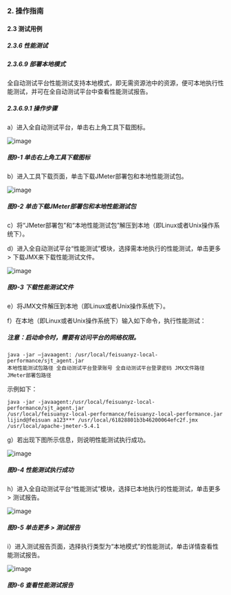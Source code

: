 ### 2. 操作指南

#### 2.3 测试用例

##### 2.3.6 性能测试

##### 2.3.6.9 部署本地模式

全自动测试平台性能测试支持本地模式，即无需资源池中的资源，便可本地执行性能测试，并可在全自动测试平台中查看性能测试报告。

##### 2.3.6.9.1 操作步骤

a）进入全自动测试平台，单击右上角工具下载图标。

![image](https://user-images.githubusercontent.com/79617492/191207576-ba839648-63e3-422e-a6d0-bca40dd830d7.png)

##### 图9-1 单击右上角工具下载图标

b）进入工具下载页面，单击下载JMeter部署包和本地性能测试包。

![image](https://user-images.githubusercontent.com/79617492/191207605-5c05976e-151c-420a-9127-b4aac8a30c68.png)

##### 图9-2 单击下载JMeter部署包和本地性能测试包

c）将“JMeter部署包”和“本地性能测试包”解压到本地（即Linux或者Unix操作系统下）。

d）进入全自动测试平台“性能测试”模块，选择需本地执行的性能测试，单击更多 > 下载JMX来下载性能测试文件。

![image](https://user-images.githubusercontent.com/79617492/191207626-d6c47ccc-03bf-4aef-adea-d17879cf5441.png)

##### 图9-3 下载性能测试文件

e）将JMX文件解压到本地（即Linux或者Unix操作系统下）。

f）在本地（即Linux或者Unix操作系统下）输入如下命令，执行性能测试：

##### 注意：启动命令时，需要有访问平台的网络权限。

```
java -jar –javaagent: /usr/local/feisuanyz-local-performance/sjt_agent.jar
本地性能测试包路径 全自动测试平台登录账号 全自动测试平台登录密码 JMX文件路径 JMeter部署包路径
```

示例如下：

```
java -jar -javaagent:/usr/local/feisuanyz-local-performance/sjt_agent.jar 
/usr/local/feisuanyz-local-performance/feisuanyz-local-performance.jar 
lijind@feisuan a123*** /usr/local/61828801b3b46200064efc2f.jmx 
/usr/local/apache-jmeter-5.4.1
```

g）若出现下图所示信息，则说明性能测试执行成功。

![image](https://user-images.githubusercontent.com/79617492/191207659-e81c9626-c999-4c6b-9b3f-57b66d717240.png)

##### 图9-4 性能测试执行成功

h）进入全自动测试平台“性能测试”模块，选择已本地执行的性能测试，单击更多 > 测试报告。

![image](https://user-images.githubusercontent.com/79617492/191207694-e9c59519-0e7d-4dfb-8cf2-5fcacde307b4.png)

##### 图9-5 单击更多 > 测试报告

i）进入测试报告页面，选择执行类型为“本地模式”的性能测试，单击详情查看性能测试报告。

![image](https://user-images.githubusercontent.com/79617492/191207725-85da468c-d665-4f7c-b552-608609f7d6b8.png)

##### 图9-6 查看性能测试报告
